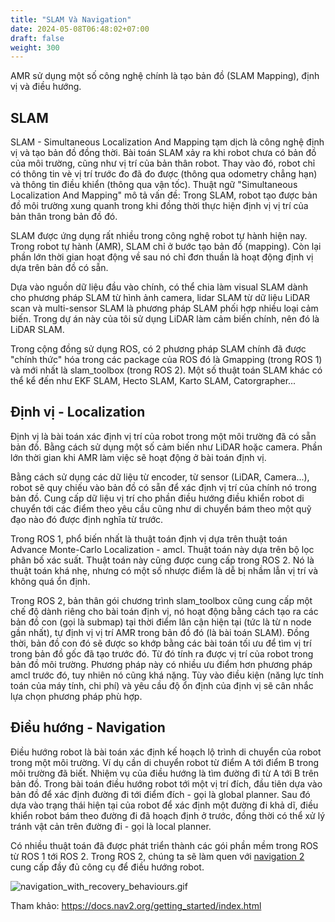 ```yaml
---
title: "SLAM Và Navigation"
date: 2024-05-08T06:48:02+07:00
draft: false
weight: 300
---
```


AMR sử dụng một số công nghệ chính là tạo bản đồ (SLAM Mapping), định vị và điều hướng.

## SLAM

SLAM - Simultaneous Localization And Mapping tạm dịch là công nghệ định vị và tạo bản đồ đồng thời. Bài toán SLAM xảy ra khi robot chưa có bản đồ của môi trường, cũng như vị trí của bản thân robot. Thay vào đó, robot chỉ có thông tin vè vị trí trước đo đã đo được (thông qua odometry chẳng hạn) và thông tin điều khiển (thông qua vận tốc). Thuật ngữ "Simultaneous Localization And Mapping" mô tả vấn đề: Trong SLAM, robot tạo được bản đồ môi trường xung quanh trong khi đồng thời thực hiện định vị vị trí của bản thân trong bản đồ đó.

SLAM được ứng dụng rất nhiều trong công nghệ robot tự hành hiện nay. Trong robot tự hành (AMR), SLAM chỉ ở bước tạo bản đồ (mapping). Còn lại phần lớn thời gian hoạt động về sau nó chỉ đơn thuần là hoạt động định vị dựa trên bản đồ có sẵn.

Dựa vào nguồn dữ liệu đầu vào chính, có thể chia làm visual SLAM dành cho phương pháp SLAM từ hình ảnh camera, lidar SLAM từ dữ liệu LiDAR scan và multi-sensor SLAM là phương pháp SLAM phối hợp nhiều loại cảm biến. Trong dự án này của tôi sử dụng LiDAR làm cảm biến chính, nên đó là LiDAR SLAM.

Trong cộng đồng sử dụng ROS, có 2 phương pháp SLAM chính đã được "chính thức" hóa trong các package của ROS đó là Gmapping (trong ROS 1) và mới nhất là slam_toolbox (trong ROS 2). Một số thuật toán SLAM khác có thể kể đến như EKF SLAM, Hecto SLAM, Karto SLAM, Catorgrapher...

## Định vị - Localization

Định vị là bài toán xác định vị trí của robot trong một môi trường đã có sẵn bản đồ. Bằng cách sử dụng một số cảm biến như LiDAR hoặc camera. Phần lớn thời gian khi AMR làm việc sẽ hoạt động ở bài toán định vị.

Bằng cách sử dụng các dữ liệu từ encoder, từ sensor (LiDAR, Camera...), robot sẽ quy chiếu vào bản đồ có sẵn để xác định vị trí của chính nó trong bản đồ. Cung cấp dữ liệu vị trí cho phần điều hướng điều khiển robot di chuyển tới các điểm theo yêu cầu cũng như di chuyển bám theo một quỹ đạo nào đó được định nghĩa từ trước.

Trong ROS 1, phổ biến nhất là thuật toán định vị dựa trên thuật toán Advance Monte-Carlo Localization - amcl. Thuật toán này dựa trên bộ lọc phân bố xác suất. Thuật toán này cũng được cung cấp trong ROS 2. Nó là thuật toán khá nhẹ, nhưng có một số nhược điểm là dễ bị nhầm lẫn vị trí và không quá ổn định.

Trong ROS 2, bản thân gói chương trình slam_toolbox cũng cung cấp một chế độ dành riêng cho bài toán định vị, nó hoạt động bằng cách tạo ra các bản đồ con (gọi là submap) tại thời điểm lân cận hiện tại (tức là từ n node gần nhất), tự định vị vị trí AMR trong bản đồ đó (là bài toán SLAM). Đồng thời, bản đồ con đó sẽ được so khớp bằng các bài toán tối ưu để tìm vị trí trong bản đồ gốc đã tạo trước đó. Từ đó tính ra được vị trí của robot trong bản đồ môi trường. Phương pháp này có nhiều ưu điểm hơn phương pháp amcl trước đó, tuy nhiên nó cũng khá nặng. Tùy vào điều kiện (năng lực tính toán của máy tính, chi phí) và yêu cầu độ ổn định của định vị sẽ cân nhắc lựa chọn phương pháp phù hợp.

## Điều hướng - Navigation

Điều hướng robot là bài toán xác định kế hoạch lộ trình di chuyển của robot trong một môi trường. Ví dụ cần di chuyển robot từ điểm A tới điểm B trong môi trường đã biết. Nhiệm vụ của điều hướng là tìm đường đi từ A tới B trên bản đồ. Trong bài toán điều hướng robot tới một vị trí đích, đầu tiên dựa vào bản đồ để xác định đường đi tới điểm đích - gọi là global planner. Sau đó dựa vào trạng thái hiện tại của robot để xác định một đường đi khả dĩ, điều khiển robot bám theo đường đi đã hoạch định ở trước, đồng thời có thể xử lý tránh vật cản trên đường đi - gọi là local planner.

Có nhiều thuật toán đã được phát triển thành các gói phần mềm trong ROS từ ROS 1 tới ROS 2. Trong ROS 2, chúng ta sẽ làm quen với [navigation 2](https://github.com/ros-navigation/navigation2) cung cấp đầy đủ công cụ để điều hướng robot.

![navigation_with_recovery_behaviours.gif](/images/1.nen-tang/navigation_with_recovery_behaviours.gif)

Tham khảo: https://docs.nav2.org/getting_started/index.html

